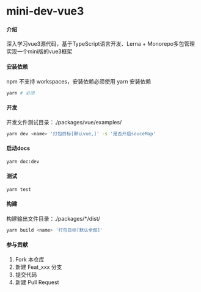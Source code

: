 # mini-dev-vue3

#### 介绍
深入学习vue3源代码，基于TypeScript语言开发、Lerna + Monorepo多包管理实现一个mini版的vue3框架

#### 安装依赖
npm 不支持 workspaces，安装依赖必须使用 yarn 安装依赖
``` bash
yarn # 必须
```

#### 开发
开发文件测试目录：./packages/vue/examples/
``` bash
yarn dev <name> '打包目标[默认vue,]' -s '是否开启souceMap'
```
#### 启动docs
``` bash
yarn doc:dev
```

#### 测试
``` bash
yarn test
```

#### 构建
构建输出文件目录：./packages/*/dist/
``` bash
yarn build <name> '打包目标[默认全部]'
```

#### 参与贡献

1.  Fork 本仓库
2.  新建 Feat_xxx 分支
3.  提交代码
4.  新建 Pull Request
